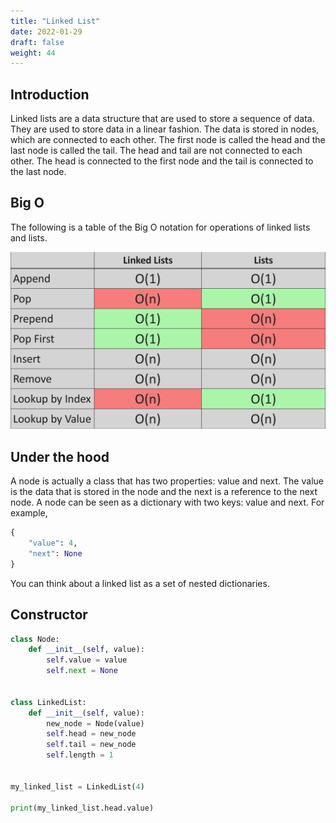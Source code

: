 ```yaml
---
title: "Linked List"
date: 2022-01-29
draft: false
weight: 44
---
```


## Introduction

Linked lists are a data structure that are used to store a sequence of data. They are used to store data in a linear fashion. The data is stored in nodes, which are connected to each other. The first node is called the head and the last node is called the tail. The head and tail are not connected to each other. The head is connected to the first node and the tail is connected to the last node.

## Big O

The following is a table of the Big O notation for operations of linked lists and lists.

![Big O notation for linked lists](/images/LinkedLists_BigO.png)

## Under the hood

A node is actually a class that has two properties: value and next. The value is the data that is stored in the node and the next is a reference to the next node. A node can be seen as a dictionary with two keys: value and next. For example,

```python
{
    "value": 4,
    "next": None
}
```

You can think about a linked list as a set of nested dictionaries.

## Constructor

```python
class Node:
    def __init__(self, value):
        self.value = value
        self.next = None
        

class LinkedList:
    def __init__(self, value):
        new_node = Node(value)
        self.head = new_node
        self.tail = new_node
        self.length = 1

 
my_linked_list = LinkedList(4)

print(my_linked_list.head.value)
```


